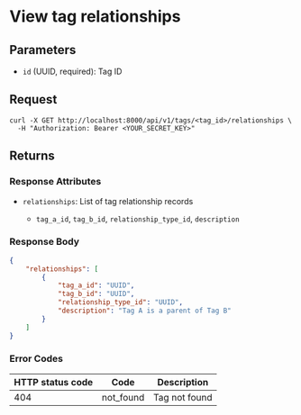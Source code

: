 # View tag relationships

## Parameters

- `id` (UUID, required): Tag ID

## Request

```curl
curl -X GET http://localhost:8000/api/v1/tags/<tag_id>/relationships \
  -H "Authorization: Bearer <YOUR_SECRET_KEY>"
```

## Returns

### Response Attributes

- `relationships`: List of tag relationship records

  - `tag_a_id`, `tag_b_id`, `relationship_type_id`, `description`

### Response Body

```json
{
	"relationships": [
		{
			"tag_a_id": "UUID",
			"tag_b_id": "UUID",
			"relationship_type_id": "UUID",
			"description": "Tag A is a parent of Tag B"
		}
	]
}
```

### Error Codes

| HTTP status code | Code      | Description   |
| ---------------- | --------- | ------------- |
| 404              | not_found | Tag not found |

